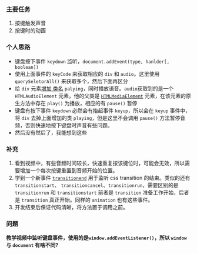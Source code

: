 ### 主要任务

1. 按键触发声音
2. 按键时的动画

### 个人思路

- 键盘按下事件 `keydown` 监听，`document.addEvent(type, hanlder[, boolean])`
- 使用上面事件的 `keyCode` 来获取相应的 `div` 和 `audio`。这里使用 `querySeletorAll()` 来获取多个，然后下面再区分
- 给 `div` 元素[增加 类名](https://developer.mozilla.org/en-US/docs/Web/API/HTMLElement) `palying`，同时播放语音。`audio`获取到的是一个 `HTMLAudioElement` 元素，他的父类是 [`HTMLMediaElement`](https://developer.mozilla.org/en-US/docs/Web/API/HTMLMediaElement) 元素，在该元素的原生方法中存在 `play()` 为播放，相应的有 `pause()` 暂停
- 键盘有按下事件 `keydown` 必然会有抬起事件 `keyup`，所以会在 `keyup` 事件中，将 `div` 去掉上面增加的类 `playing`，但是这里不会调用 `pause()` 方法暂停音频，否则快速地按下键盘时声音有些问题。
- 然后没有然后了，我能想到这些

### 补充

1. 看到视频中，有些音频时间较长，快速重复按该键位时，可能会无效，所以需要增加一个每次按键重置到音频开始的位置。
2. 学到一个新事件 [`transitionend`](https://developer.mozilla.org/en-US/docs/Web/Events/transitionend) 用于监听 css transition 的结束。类似的还有 `transitionstart`、 `transitioncancel`、`transitionrun`，需要区别的是 `transitionrun` 和 `transitionstart` 前者是 `transition` 准备工作开始，后者是 `transition` 真正开始。同样的 `animation` 也有这些事件。
3. 开发结束后保证代码清晰，将方法置于调用之前。

### 问题

**教学视频中监听键盘事件，使用的是`window.addEventListener()`，所以 `window` 与 `document` 有啥不同?**
